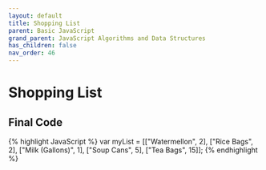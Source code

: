 ```yaml
---
layout: default
title: Shopping List
parent: Basic JavaScript
grand_parent: JavaScript Algorithms and Data Structures
has_children: false
nav_order: 46
---
```

# Shopping List

## Final Code

{% highlight JavaScript %}
var myList = [["Watermellon", 2], ["Rice Bags", 2], ["Milk (Gallons)", 1], ["Soup Cans", 5], ["Tea Bags", 15]];
{% endhighlight %}